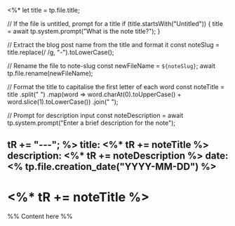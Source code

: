 <%*
  let title = tp.file.title;
  
  // If the file is untitled, prompt for a title
  if (title.startsWith("Untitled")) {
  title = await tp.system.prompt("What is the note title?");
  }
  
  // Extract the blog post name from the title and format it
  const noteSlug = title.replace(/ /g, "-").toLowerCase();
  
  // Rename the file to note-slug
  const newFileName = `${noteSlug}`;
  await tp.file.rename(newFileName);
  
  // Format the title to capitalise the first letter of each word
  const noteTitle = title
  .split(" ")
  .map(word => word.charAt(0).toUpperCase() + word.slice(1).toLowerCase())
  .join(" ");

  // Prompt for description input
  const noteDescription = await tp.system.prompt("Enter a brief description for the note");
  
  tR += "---";
%>
title: <%* tR += noteTitle %>
description: <%* tR += noteDescription %>
date: <% tp.file.creation_date("YYYY-MM-DD") %>
---
# <%* tR += noteTitle %>

%% Content here %%
